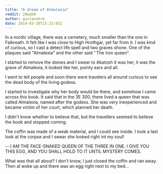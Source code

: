 ```yaml
---
title: "A dream of Almalexia"
reddit: 20wqk0
author: gustavokrm
date: 2014-03-20T15:23:03Z
---
```


In a nordic village, there was a cemetery, much smaller than the one in Falkreath. It felt like I was close to High Hrothgar, yet far from it.  I was kind of curious, so I cast a detect life spell and two graves shone. One of the plaques said "Almalexia" and the other said ''The Iron queen".

I started to remove the stones and I swear to Akatosh it was her, it was the grave of Almalexia, it looked like her, pointy ears and all. 

I went to tell people and soon there were travelers all around curious to see the dead body of the living godess.

I started to investigate why her body would be there, and somehow I came across this book. It said that in the 3E 300, there lived a queen that was called Almalexia, named after the godess. She was very inexperienced and became victim of her court, which planned her death.

I didn't know whether to believe that, but the travellers seemed to believe the book and stopped coming.

The coffin was made of a weak material, and I could see inside. I took a last look at the corpse and I swear she looked right int my soul! 

-- I AM THE FACE-SNAKED QUEEN OF THE THREE IN ONE. I GIVE YOU THIS EGG, AND YOU SHALL HOLD TO IT UNTIL MYSTERY COMES. 

What was that all about? I don't know, I just closed the coffin and ran away. 
Then aI woke up and there was an egg right next to my bed...
